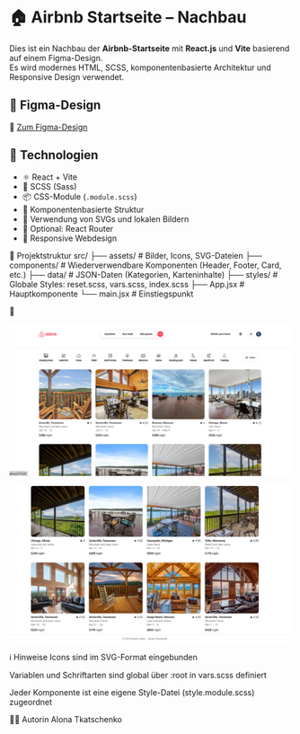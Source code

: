 # 🏠 Airbnb Startseite – Nachbau

Dies ist ein Nachbau der **Airbnb-Startseite** mit **React.js** und **Vite** basierend auf einem Figma-Design.  
Es wird modernes HTML, SCSS, komponentenbasierte Architektur und Responsive Design verwendet.

## 📐 Figma-Design

🔗 [Zum Figma-Design](https://www.figma.com/design/9ztmYJPvOWYacD6CbwmyQN/AirBnB-Homepage?node-id=1-4536&t=RYcHy5OCRrBFG0md-0)

## 🚀 Technologien

- ⚛️ React + Vite
- 🎨 SCSS (Sass)
- 📦 CSS-Module (`.module.scss`)
- 📁 Komponentenbasierte Struktur
- 💎 Verwendung von SVGs und lokalen Bildern
- 🧩 Optional: React Router
- 📱 Responsive Webdesign

📂 Projektstruktur
src/
├── assets/              # Bilder, Icons, SVG-Dateien
├── components/          # Wiederverwendbare Komponenten (Header, Footer, Card, etc.)
├── data/                # JSON-Daten (Kategorien, Karteninhalte)
├── styles/              # Globale Styles: reset.scss, vars.scss, index.scss
├── App.jsx              # Hauptkomponente
└── main.jsx             # Einstiegspunkt

📸

![Desktop-Ansicht](./screenshots/011.png)

  ![Desktop-Ansicht](./screenshots/012.png)

ℹ️ Hinweise
Icons sind im SVG-Format eingebunden

Variablen und Schriftarten sind global über :root in vars.scss definiert

Jeder Komponente ist eine eigene Style-Datei (style.module.scss) zugeordnet

👩‍💻 Autorin
Alona Tkatschenko







